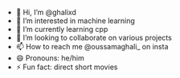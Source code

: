 - 👋 Hi, I’m @ghalixd
- 👀 I’m interested in machine learning
- 🌱 I’m currently learning cpp
- 💞️ I’m looking to collaborate on various projects
- 📫 How to reach me @oussamaghali_ on insta
- 😄 Pronouns: he/him
- ⚡ Fun fact: direct short movies

<!---
ghalixd/ghalixd is a ✨ special ✨ repository because its `README.md` (this file) appears on your GitHub profile.
You can click the Preview link to take a look at your changes.
--->
